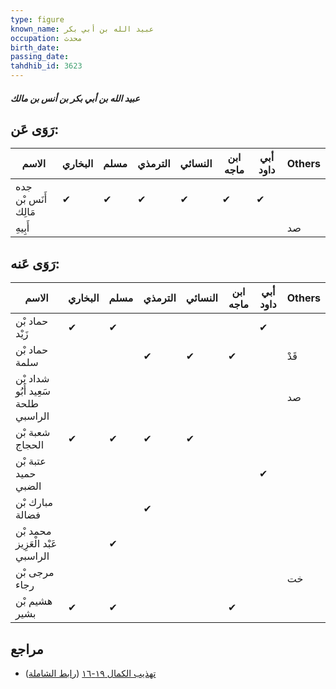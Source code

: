 ```yaml
---
type: figure
known_name: عبيد الله بن أبي بكر
occupation: محدث
birth_date:
passing_date:
tahdhib_id: 3623
---
```

##### عبيد الله بن أبي بكر بن أنس بن مالك

## رَوَى عَن:
| الاسم                | البخاري | مسلم | الترمذي | النسائي | ابن ماجه | أبي داود | Others |
| -------------------- | ------- | ---- | ------- | ------- | -------- | -------- | ------ |
| جده أَنَس بْن مَالِك | ✔       | ✔    | ✔       | ✔       | ✔        | ✔        |        |
| أَبِيهِ              |         |      |         |         |          |          | صد     |
## رَوَى عَنه:
| الاسم                              | البخاري | مسلم | الترمذي | النسائي | ابن ماجه | أبي داود | Others |
| ---------------------------------- | ------- | ---- | ------- | ------- | -------- | -------- | ------ |
| حماد بْن زَيْد                     | ✔       | ✔    |         |         |          | ✔        |        |
| حماد بْن سلمة                      |         |      | ✔       | ✔       | ✔        |          | قَدْ   |
| شداد بْن سَعِيد أَبُو طلحة الراسبي |         |      |         |         |          |          | صد     |
| شعبة بْن الحجاج                    | ✔       | ✔    | ✔       | ✔       |          |          |        |
| عتبة بْن حميد الضبي                |         |      |         |         |          | ✔        |        |
| مبارك بْن فضالة                    |         |      | ✔       |         |          |          |        |
| محمد بْن عَبْد الْعَزِيز الراسبي   |         | ✔    |         |         |          |          |        |
| مرجى بْن رجاء                      |         |      |         |         |          |          | خت     |
| هشيم بْن بشير                      | ✔       | ✔    |         |         | ✔        |          |        |
## مراجع
- [تهذيب الكمال ١٩-١٦](obsidian://open?vault=Tahdhib-al-Kamal&file=Figures/٣٦٢٣-عبيد%20الله%20بن%20أبي%20بكر%20بن%20أنس%20بن%20مالك) ([رابط الشاملة](https://shamela.ws/book/3722/9590))